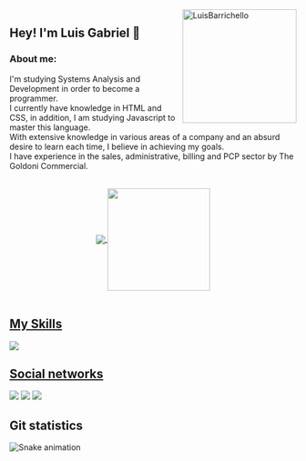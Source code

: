 <img src="https://raw.githubusercontent.com/MicaelliMedeiros/micaellimedeiros/master/image/computer-illustration.png" min-width="200px" max-width="200px" width="200px" align="right" alt="LuisBarrichello">


## Hey! I'm Luis Gabriel 👋

### About me:

I'm studying Systems Analysis and Development in order to become a programmer.<br>
I currently have knowledge in HTML and CSS, in addition, I am studying Javascript to master this language.<br>
With extensive knowledge in various areas of a company and an absurd desire to learn each time, I believe in achieving my goals.<br>
I have experience in the sales, administrative, billing and PCP sector by The Goldoni Commercial.

<br>
<div align="center">
  <a href="https://github.com/LuisBarrichello">
  <img heigth="180em" align="center" src="https://github-readme-stats.vercel.app/api?username=LuisBarrichello&theme=dracula&show_icons=true&include_all_commits=true"/>
  <img height="180em" align="center" src="https://github-readme-stats.vercel.app/api/top-langs/?username=LuisBarrichello&theme=dracula&layout=compact&langs_count=7"/>
</div>
<br>
<div style="display: inline_block">
  <h2>My Skills</h2>
  <img src="https://skillicons.dev/icons?i=git,github,js,html,css" />
</div>
 
<div>
  <h2>Social networks</h2>
  <a href="https://www.instagram.com/luisbarrichello/" target="_blank"><img src="https://img.shields.io/badge/-Instagram-%23E4405F?style=for-the-badge&logo=instagram&logoColor=white" target="_blank"></a>
  <a href="mailto:luisgbarrichelo@gmail.com"><img src="https://img.shields.io/badge/-Gmail-%23333?style=for-the-badge&logo=gmail&logoColor=white" target="_blank"></a>
  <a href="https://www.linkedin.com/in/lu%C3%ADs-gabriel-viana-barrichello-86448b195/" target="_blank"><img src="https://img.shields.io/badge/-LinkedIn-%230077B5?style=for-the-badge&logo=linkedin&logoColor=white" target="_blank"></a> 

  <h2>Git statistics</h2>
  
  ![Snake animation](https://github.com/LuisBarrichello/LuisBarrichello/blob/output/github-contribution-grid-snake.svg)
  
<div>
